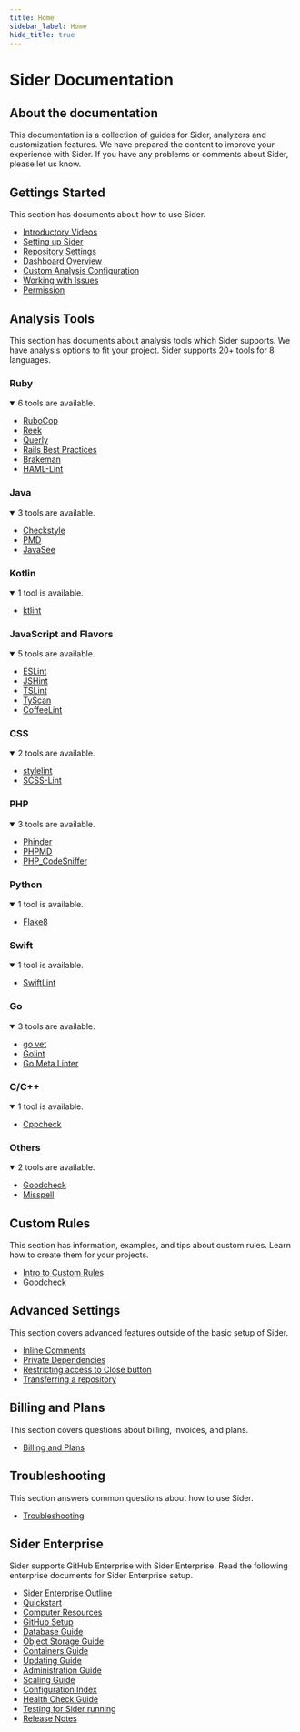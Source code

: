 ```yaml
---
title: Home
sidebar_label: Home
hide_title: true
---
```


# Sider Documentation

## About the documentation

This documentation is a collection of guides for Sider, analyzers and customization features.
We have prepared the content to improve your experience with Sider. If you have any problems or comments about Sider, please let us know.

## Gettings Started

This section has documents about how to use Sider.

* [Introductory Videos](./getting-started/intro-videos.md)
* [Setting up Sider](./getting-started/setup.md)
* [Repository Settings](./getting-started/repository-settings.md)
* [Dashboard Overview](./getting-started/dashboard.md)
* [Custom Analysis Configuration](./getting-started/custom-configuration.md)
* [Working with Issues](./getting-started/working-with-issues.md)
* [Permission](./getting-started/permissions.md)

## Analysis Tools

This section has documents about analysis tools which Sider supports. We have analysis options to fit your project. Sider supports 20+ tools for 8 languages.

### Ruby

<details open>
  <summary>6 tools are available.</summary>

  * [RuboCop](./tools/ruby/rubocop.md)
  * [Reek](./tools/ruby/reek.md)
  * [Querly](./tools/ruby/querly.md)
  * [Rails Best Practices](./tools/ruby/rails-bestpractices.md)
  * [Brakeman](./tools/ruby/brakeman.md)
  * [HAML-Lint](./tools/ruby/haml-lint.md)

</details>

### Java

<details open>
  <summary>3 tools are available.</summary>

  * [Checkstyle](./tools/java/checkstyle.md)
  * [PMD](./tools/java/pmd.md)
  * [JavaSee](./tools/java/javasee.md)
</details>

### Kotlin

<details open>
  <summary>1 tool is available.</summary>

  * [ktlint](./tools/kotlin/ktlint.md)
</details>

### JavaScript and Flavors

<details open>
  <summary>5 tools are available.</summary>

  * [ESLint](./tools/javascript/eslint.md)
  * [JSHint](./tools/javascript/jshint.md)
  * [TSLint](./tools/javascript/tslint.md)
  * [TyScan](./tools/javascript/tyscan.md)
  * [CoffeeLint](./tools/javascript/coffeelint.md)

</details>

### CSS

<details open>
  <summary>2 tools are available.</summary>

  * [stylelint](./tools/css/stylelint.md)
  * [SCSS-Lint](./tools/css/scss-lint.md)

</details>

### PHP

<details open>
  <summary>3 tools are available.</summary>

  * [Phinder](./tools/php/phinder.md)
  * [PHPMD](./tools/php/phpmd.md)
  * [PHP_CodeSniffer](./tools/php/codesniffer.md)

</details>

### Python

<details open>
  <summary>1 tool is available.</summary>

  * [Flake8](./tools/python/flake8.md)

</details>

### Swift

<details open>
  <summary>1 tool is available.</summary>

  * [SwiftLint](./tools/swift/swiftlint.md)

</details>

### Go

<details open>
  <summary>3 tools are available.</summary>

  * [go vet](./tools/go/govet.md)
  * [Golint](./tools/go/golint.md)
  * [Go Meta Linter](./tools/go/gometalinter.md)

</details>

### C/C++

<details open>
  <summary>1 tool is available.</summary>

  * [Cppcheck](./tools/cplusplus/cppcheck.md)

</details>

### Others

<details open>
  <summary>2 tools are available.</summary>

  * [Goodcheck](./tools/others/goodcheck.md)
  * [Misspell](./tools/others/misspell.md)

</details>

## Custom Rules

This section has information, examples, and tips about custom rules. Learn how to create them for your projects.

* [Intro to Custom Rules](./custom-rules/introduction-to-custom-rules.md)
* [Goodcheck](./custom-rules/goodcheck.md)

## Advanced Settings

This section covers advanced features outside of the basic setup of Sider.

* [Inline Comments](./advanced-settings/inline-comments.md)
* [Private Dependencies](./advanced-settings/private-dependencies.md)
* [Restricting access to Close button](./advanced-settings/restricting-access-to-close-button.md)
* [Transferring a repository](./advanced-settings/transferring-a-repository.md)

## Billing and Plans

This section covers questions about billing, invoices, and plans.

* [Billing and Plans](./billing-and-plans.md)

## Troubleshooting

This section answers common questions about how to use Sider.

* [Troubleshooting](./troubleshooting.md)

## Sider Enterprise

Sider supports GitHub Enterprise with Sider Enterprise.
Read the following enterprise documents for Sider Enterprise setup.

* [Sider Enterprise Outline](./enterprise/outline.md)
* [Quickstart](./enterprise/quickstart.md)
* [Computer Resources](./enterprise/resources.md)
* [GitHub Setup](./enterprise/github.md)
* [Database Guide](./enterprise/database.md)
* [Object Storage Guide](./enterprise/storage.md)
* [Containers Guide](./enterprise/containers.md)
* [Updating Guide](./enterprise/updating.md)
* [Administration Guide](./enterprise/administration.md)
* [Scaling Guide](./enterprise/scaling.md)
* [Configuration Index](./enterprise/config.md)
* [Health Check Guide](./enterprise/healthcheck.md)
* [Testing for Sider running](./enterprise/testing/guide.md)
* [Release Notes](./enterprise/releases/changelog.md)
